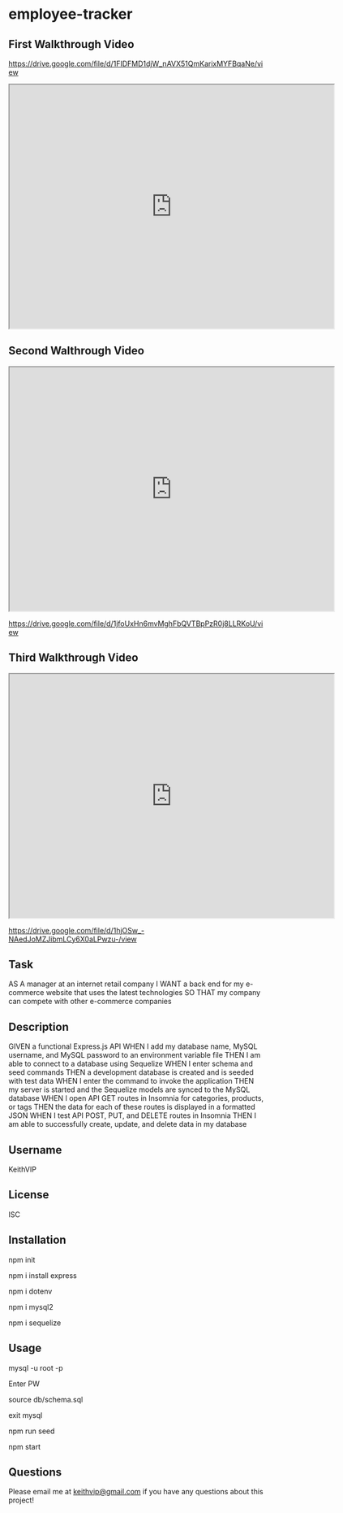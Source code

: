 # employee-tracker

## First Walkthrough Video

https://drive.google.com/file/d/1FIDFMD1djW_nAVX51QmKarixMYFBqaNe/view

<iframe src="https://drive.google.com/file/d/1FIDFMD1djW_nAVX51QmKarixMYFBqaNe/preview" width="640" height="480"></iframe>

## Second Walthrough Video

<iframe src="https://drive.google.com/file/d/1FIDFMD1djW_nAVX51QmKarixMYFBqaNe/preview" width="640" height="480"></iframe>

https://drive.google.com/file/d/1jfoUxHn6mvMghFbQVTBpPzR0j8LLRKoU/view

## Third Walkthrough Video

<iframe src="https://drive.google.com/file/d/1hjOSw_-NAedJoMZJibmLCy6X0aLPwzu-/preview" width="640" height="480"></iframe>

https://drive.google.com/file/d/1hjOSw_-NAedJoMZJibmLCy6X0aLPwzu-/view

## Task

AS A manager at an internet retail company
I WANT a back end for my e-commerce website that uses the latest technologies
SO THAT my company can compete with other e-commerce companies

## Description

GIVEN a functional Express.js API
WHEN I add my database name, MySQL username, and MySQL password to an environment variable file
THEN I am able to connect to a database using Sequelize
WHEN I enter schema and seed commands
THEN a development database is created and is seeded with test data
WHEN I enter the command to invoke the application
THEN my server is started and the Sequelize models are synced to the MySQL database
WHEN I open API GET routes in Insomnia for categories, products, or tags
THEN the data for each of these routes is displayed in a formatted JSON
WHEN I test API POST, PUT, and DELETE routes in Insomnia
THEN I am able to successfully create, update, and delete data in my database

## Username

KeithVIP

## License

ISC

## Installation

npm init

npm i install express

npm i dotenv

npm i mysql2

npm i sequelize

## Usage

mysql -u root -p

Enter PW

source db/schema.sql

exit mysql

npm run seed

npm start

## Questions

Please email me at keithvip@gmail.com if you have any questions about this project!
